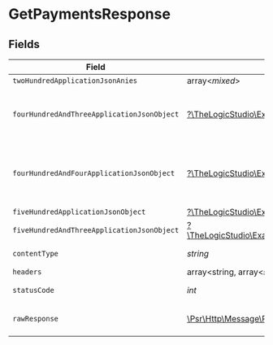 # GetPaymentsResponse


## Fields

| Field                                                                                                                                                                | Type                                                                                                                                                                 | Required                                                                                                                                                             | Description                                                                                                                                                          |
| -------------------------------------------------------------------------------------------------------------------------------------------------------------------- | -------------------------------------------------------------------------------------------------------------------------------------------------------------------- | -------------------------------------------------------------------------------------------------------------------------------------------------------------------- | -------------------------------------------------------------------------------------------------------------------------------------------------------------------- |
| `twoHundredApplicationJsonAnies`                                                                                                                                     | array<*mixed*>                                                                                                                                                       | :heavy_minus_sign:                                                                                                                                                   | Example response                                                                                                                                                     |
| `fourHundredAndThreeApplicationJsonObject`                                                                                                                           | [?\TheLogicStudio\ExactPayments\Models\Operations\GetPaymentsResponseBody](../../Models/Operations/GetPaymentsResponseBody.md)                                       | :heavy_minus_sign:                                                                                                                                                   | **Access Denied**\<br/>Credentials supplied do not grant access to the requested resource.<br/>                                                                      |
| `fourHundredAndFourApplicationJsonObject`                                                                                                                            | [?\TheLogicStudio\ExactPayments\Models\Operations\GetPaymentsPaymentsResponseBody](../../Models/Operations/GetPaymentsPaymentsResponseBody.md)                       | :heavy_minus_sign:                                                                                                                                                   | **Not Found**\<br/>\<br/>When you'll get `401 Unauthorized` response:<br/>- When there are no Accounts/Orders/Payment found.<br/>                                    |
| `fiveHundredApplicationJsonObject`                                                                                                                                   | [?\TheLogicStudio\ExactPayments\Models\Operations\GetPaymentsPaymentsResponseResponseBody](../../Models/Operations/GetPaymentsPaymentsResponseResponseBody.md)       | :heavy_minus_sign:                                                                                                                                                   | **Internal Server Error**<br/>                                                                                                                                       |
| `fiveHundredAndThreeApplicationJsonObject`                                                                                                                           | [?\TheLogicStudio\ExactPayments\Models\Operations\GetPaymentsPaymentsResponse503ResponseBody](../../Models/Operations/GetPaymentsPaymentsResponse503ResponseBody.md) | :heavy_minus_sign:                                                                                                                                                   | **Service Unavailable**<br/>                                                                                                                                         |
| `contentType`                                                                                                                                                        | *string*                                                                                                                                                             | :heavy_check_mark:                                                                                                                                                   | HTTP response content type for this operation                                                                                                                        |
| `headers`                                                                                                                                                            | array<string, array<*string*>>                                                                                                                                       | :heavy_minus_sign:                                                                                                                                                   | N/A                                                                                                                                                                  |
| `statusCode`                                                                                                                                                         | *int*                                                                                                                                                                | :heavy_check_mark:                                                                                                                                                   | HTTP response status code for this operation                                                                                                                         |
| `rawResponse`                                                                                                                                                        | [\Psr\Http\Message\ResponseInterface](https://www.php-fig.org/psr/psr-7/#33-psrhttpmessageresponseinterface)                                                         | :heavy_minus_sign:                                                                                                                                                   | Raw HTTP response; suitable for custom response parsing                                                                                                              |